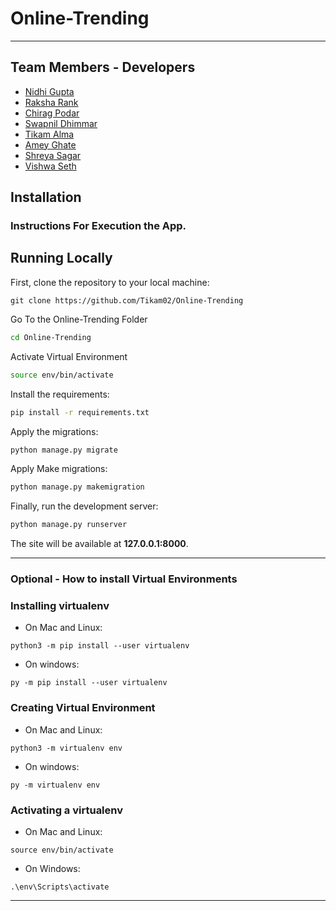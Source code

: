 # Online-Trending
*****
## Team Members - Developers
* [Nidhi Gupta](https://github.com/nidhi98gupta)
* [Raksha Rank](https://github.com/RakshaRank)
* [Chirag Podar](https://github.com/ChiragPoddar99)
* [Swapnil Dhimmar](https://github.com/sdhimmar006)
* [Tikam Alma](https://github.com/Tikam02)
* [Amey Ghate](https://github.com/amey-ghate)
* [Shreya Sagar](https://github.com/shreya1706) 
* [Vishwa Seth](https://github.com/Vishwa-Sheth)
## Installation
### Instructions For Execution the App.
## Running Locally

First, clone the repository to your local machine:

```
git clone https://github.com/Tikam02/Online-Trending
```


Go To the Online-Trending Folder
```bash
cd Online-Trending
```
Activate Virtual Environment
```bash
source env/bin/activate
```

Install the requirements:

```bash
pip install -r requirements.txt
```

Apply the migrations:

```bash
python manage.py migrate
```

Apply Make migrations:
```bash
python manage.py makemigration
```


Finally, run the development server:

```bash
python manage.py runserver
```

The site will be available at **127.0.0.1:8000**.


****** 
### Optional - How to install Virtual Environments
### Installing virtualenv
* On Mac and Linux:
```
python3 -m pip install --user virtualenv
```
* On windows:
```
py -m pip install --user virtualenv
```


### Creating Virtual Environment
* On Mac and Linux:
```
python3 -m virtualenv env
```
* On windows:
```
py -m virtualenv env
```
### Activating a virtualenv
* On Mac and Linux:
```
source env/bin/activate
```
* On Windows:
```
.\env\Scripts\activate
```
******


